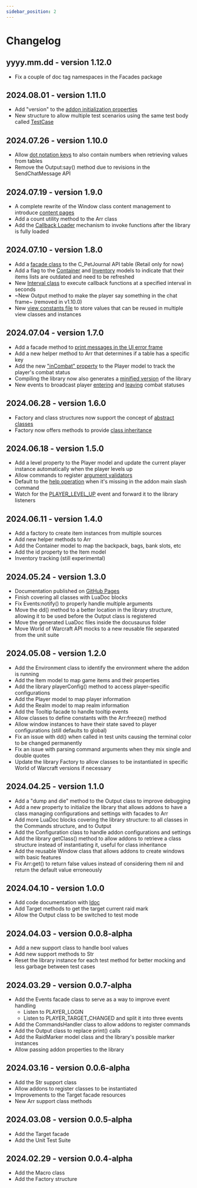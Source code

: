 ```yaml
---
sidebar_position: 2
---
```


# Changelog

## yyyy.mm.dd - version 1.12.0

* Fix a couple of doc tag namespaces in the Facades package

## 2024.08.01 - version 1.11.0

* Add "version" to the
  [addon initialization properties](resources/core/addon-properties#version)
* New structure to allow multiple test scenarios using the same test body called
  [TestCase](testing/test-classes#working-with-test-cases)

## 2024.07.26 - version 1.10.0

* Allow [dot notation keys](resources/support/arr#dot-notation-keys) to also 
  contain numbers when retrieving values from tables
* Remove the Output:say() method due to revisions in the SendChatMessage API

## 2024.07.19 - version 1.9.0

* A complete rewrite of the Window class content management to introduce 
  [content pages](resources/views/window#adding-content-to-the-window)
* Add a count utility method to the Arr class
* Add the [Callback Loader](resources/core/callback-loader) mechanism to
  invoke functions after the library is fully loaded

## 2024.07.10 - version 1.8.0

* Add a [facade class](resources/facades/pet-journal) to the C_PetJournal API 
table (Retail only for now)
* Add a flag to the [Container](resources/models/container#the-outdated-flag)
and [Inventory](resources/models/inventory#the-outdated-flag) models
to indicate that their items lists are outdated and need to be refreshed
* New [Interval class](resources/support/interval) to execute callback 
functions at a specified interval in seconds
* ~New Output method to make the player say something in the chat frame~ 
  (removed in v1.10.0)
* New [view constants file](resources/views/constants) to store values that 
can be reused in multiple view classes and instances

## 2024.07.04 - version 1.7.0

* Add a facade method to
[print messages in the UI error frame](resources/core/output#the-error-method)
* Add a new helper method to Arr that determines if a table has a specific key
* Add the new ["inCombat" property](resources/models/player#player-in-combat-status)
to the Player model to track the player's combat status
* Compiling the library now also generates a
[minified version](library-structure/build) of the library
* New events to broadcast player
[entering](resources/facades/events#player_entered_combat) and
[leaving](resources/facades/events#player_left_combat) combat statuses

## 2024.06.28 - version 1.6.0

* Factory and class structures now support the concept of
  [abstract classes](resources/core/factory#abstract-classes)
* Factory now offers methods to provide
  [class inheritance](resources/core/factory#class-inheritance)


## 2024.06.18 - version 1.5.0

* Add a level property to the Player model and update the current player instance automatically when the player levels up
* Allow commands to register
[argument validators](resources/commands/command#validating-arguments)
* Default to the
[help operation](resources/commands/commands-handler#the-help-operation)
when it's missing in the addon main slash command
* Watch for the [PLAYER_LEVEL_UP](resources/facades/events#player_level_up) 
event and forward it to the library listeners

## 2024.06.11 - version 1.4.0

* Add a factory to create item instances from multiple sources
* Add new helper methods to Arr
* Add the Container model to map the backpack, bags, bank slots, etc
* Add the id property to the Item model
* Inventory tracking (still experimental)

## 2024.05.24 - version 1.3.0

* Documentation published on [GitHub Pages](https://www.stormwindlibrary.com)
* Finish covering all classes with LuaDoc blocks
* Fix Events:notify() to properly handle multiple arguments
* Move the dd() method to a better location in the library structure, 
allowing it to be used before the Output class is registered
* Move the generated LuaDoc files inside the docusaurus folder
* Move World of Warcraft API mocks to a new reusable file separated from 
the unit suite

## 2024.05.08 - version 1.2.0

* Add the Environment class to identify the environment where the addon is 
running
* Add the Item model to map game items and their properties
* Add the library playerConfig() method to access player-specific configurations
* Add the Player model to map player information
* Add the Realm model to map realm information
* Add the Tooltip facade to handle tooltip events
* Allow classes to define constants with the Arr:freeze() method
* Allow window instances to have their state saved to player configurations 
(still defaults to global)
* Fix an issue with dd() when called in test units causing the terminal 
color to be changed permanently
* Fix an issue with parsing command arguments when they mix single and double
quotes
* Update the library Factory to allow classes to be instantiated in specific
World of Warcraft versions if necessary

## 2024.04.25 - version 1.1.0

* Add a "dump and die" method to the Output class to improve debugging
* Add a new property to initialize the library that allows addons to have a 
class managing configurations and settings with facades to Arr
* Add more LuaDoc blocks covering the library structure: to all classes in 
the Commands structure, and to Output
* Add the Configuration class to handle addon configurations and settings
* Add the library getClass() method to allow addons to retrieve a class 
structure instead of instantiating it, useful for class inheritance
* Add the reusable Window class that allows addons to create windows with
basic features
* Fix Arr:get() to return false values instead of considering them nil and
return the default value erroneously

## 2024.04.10 - version 1.0.0

* Add code documentation with [ldoc](https://github.com/lunarmodules/ldoc)
* Add Target methods to get the target current raid mark
* Allow the Output class to be switched to test mode

## 2024.04.03 - version 0.0.8-alpha

* Add a new support class to handle bool values
* Add new support methods to Str
* Reset the library instance for each test method for better mocking and less garbage between test cases

## 2024.03.29 - version 0.0.7-alpha

* Add the Events facade class to serve as a way to improve event handling
    * Listen to PLAYER_LOGIN
    * Listen to PLAYER_TARGET_CHANGED and split it into three events
* Add the CommandsHandler class to allow addons to register commands
* Add the Output class to replace print() calls
* Add the RaidMarker model class and the library's possible marker instances
* Allow passing addon properties to the library

## 2024.03.16 - version 0.0.6-alpha

* Add the Str support class
* Allow addons to register classes to be instantiated
* Improvements to the Target facade resources
* New Arr support class methods

## 2024.03.08 - version 0.0.5-alpha

* Add the Target facade
* Add the Unit Test Suite

## 2024.02.29 - version 0.0.4-alpha

* Add the Macro class
* Add the Factory structure